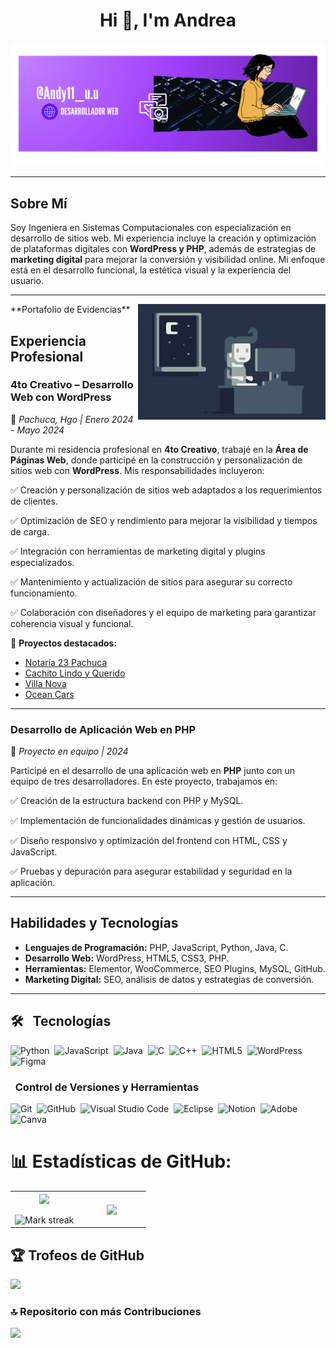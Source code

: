 
<h1 align="center">Hi 👋, I'm Andrea</h1>
<img src="https://github.com/AndyAAM/AndyAAM/blob/856b7c191703d0ee8317a4416e2d0f05530c334b/Andy.png">

---

## **Sobre Mí**

Soy Ingeniera en Sistemas Computacionales con especialización en desarrollo de sitios web. Mi experiencia incluye la creación y optimización de plataformas digitales con **WordPress y PHP**, además de estrategias de **marketing digital** para mejorar la conversión y visibilidad online. Mi enfoque está en el desarrollo funcional, la estética visual y la experiencia del usuario.

---

<img alt="Night Coding" src="https://raw.githubusercontent.com/AVS1508/AVS1508/master/assets/Night-Coding.gif" align="right"/>
**Portafolio de Evidencias**


## **Experiencia Profesional**

### **4to Creativo – Desarrollo Web con WordPress**  

📍 *Pachuca, Hgo | Enero 2024 - Mayo 2024*

Durante mi residencia profesional en **4to Creativo**, trabajé en la **Área de Páginas Web**, donde participé en la construcción y personalización de sitios web con **WordPress**. Mis responsabilidades incluyeron:

✅ Creación y personalización de sitios web adaptados a los requerimientos de clientes.  

✅ Optimización de SEO y rendimiento para mejorar la visibilidad y tiempos de carga.  

✅ Integración con herramientas de marketing digital y plugins especializados.  

✅ Mantenimiento y actualización de sitios para asegurar su correcto funcionamiento.  

✅ Colaboración con diseñadores y el equipo de marketing para garantizar coherencia visual y funcional.  

🔗 **Proyectos destacados:**

- [Notaría 23 Pachuca](https://notaria23pachuca.com/)
- [Cachito Lindo y Querido](https://www.cachitolindoyquerido.com.mx/)
- [Villa Nova](https://villanova.com.m)
- [Ocean Cars](https://oceancars.com.mx/)

---

### **Desarrollo de Aplicación Web en PHP**  

📍 *Proyecto en equipo | 2024*

Participé en el desarrollo de una aplicación web en **PHP** junto con un equipo de tres desarrolladores. En este proyecto, trabajamos en:

✅ Creación de la estructura backend con PHP y MySQL.  

✅ Implementación de funcionalidades dinámicas y gestión de usuarios.  

✅ Diseño responsivo y optimización del frontend con HTML, CSS y JavaScript.  

✅ Pruebas y depuración para asegurar estabilidad y seguridad en la aplicación.  


---

## **Habilidades y Tecnologías**

- **Lenguajes de Programación:** PHP, JavaScript, Python, Java, C.  
- **Desarrollo Web:** WordPress, HTML5, CSS3, PHP.  
- **Herramientas:** Elementor, WooCommerce, SEO Plugins, MySQL, GitHub.  
- **Marketing Digital:** SEO, análisis de datos y estrategias de conversión.  

---

## 🛠 &nbsp; Tecnologías

![Python](https://img.shields.io/badge/python-3670A0?style=for-the-badge&logo=python&logoColor=ffdd54)&nbsp;
![JavaScript](https://img.shields.io/badge/javascript-%23323330.svg?style=for-the-badge&logo=javascript&logoColor=%23F7DF1E)&nbsp;
![Java](https://img.shields.io/badge/java-%23ED8B00.svg?style=for-the-badge&logo=java&logoColor=white)&nbsp;
![C](https://img.shields.io/badge/c-%2300599C.svg?style=for-the-badge&logo=c&logoColor=white)&nbsp;
![C++](https://img.shields.io/badge/c++-%2300599C.svg?style=for-the-badge&logo=c%2B%2B&logoColor=white)&nbsp;
![HTML5](https://img.shields.io/badge/html5-%23E34F26.svg?style=for-the-badge&logo=html5&logoColor=white)&nbsp;
![WordPress](https://img.shields.io/badge/WordPress-%23117AC9.svg?style=for-the-badge&logo=WordPress&logoColor=white)&nbsp;
![Figma](https://img.shields.io/badge/figma-%23F24E1E.svg?style=for-the-badge&logo=figma&logoColor=white)&nbsp;

### &nbsp; Control de Versiones y Herramientas

![Git](https://img.shields.io/badge/git-%23F05033.svg?style=for-the-badge&logo=git&logoColor=white)&nbsp;
![GitHub](https://img.shields.io/badge/github-%23121011.svg?style=for-the-badge&logo=github&logoColor=white)&nbsp;
![Visual Studio Code](https://img.shields.io/badge/Visual%20Studio%20Code-0078d7.svg?style=for-the-badge&logo=visual-studio-code&logoColor=white)&nbsp;
![Eclipse](https://img.shields.io/badge/Eclipse-FE7A16.svg?style=for-the-badge&logo=Eclipse&logoColor=white)&nbsp;
![Notion](https://img.shields.io/badge/Notion-%23000000.svg?style=for-the-badge&logo=notion&logoColor=white)&nbsp;
![Adobe](https://img.shields.io/badge/adobe-%23FF0000.svg?style=for-the-badge&logo=adobe&logoColor=white)&nbsp;
![Canva](https://img.shields.io/badge/Canva-%2300C4CC.svg?style=for-the-badge&logo=Canva&logoColor=white)&nbsp;

# 📊 Estadísticas de GitHub:
<table align="center">
<tr border="none">
<td width="50%" align="center">
  
  <img  align="center"  src="https://github-readme-stats.vercel.app/api?username=AndyAAM&theme=great-gatsby&hide_border=false&include_all_commits=false&count_private=false" />
  <br></br>
  <img  title="🔥 Get streak stats for your profile at git.io/streak-stats" alt="Mark streak" src="https://github-readme-streak-stats.herokuapp.com/?user=AndyAAM&theme=great-gatsby&hide_border=false" /> 
</td>

<td width="50%" align="center">

  <img  align="center"  src="https://github-readme-stats.vercel.app/api/top-langs/?username=AndyAAM&theme=great-gatsby&hide_border=false&include_all_commits=false&count_private=false&layout=compact"/>
  
  </td>
</tr>
</table>


## 🏆 Trofeos de GitHub
![](https://github-profile-trophy.vercel.app/?username=AndyAAM&theme=rose_pine&no-frame=false&no-bg=true&margin-w=4)

### 🔝 Repositorio con más Contribuciones
![](https://github-contributor-stats.vercel.app/api?username=AndyAAM&limit=5&theme=dark&combine_all_yearly_contributions=true)

<!--
**AndyAAM/AndyAAM** is a ✨ _special_ ✨ repository because its `README.md` (this file) appears on your GitHub profile.

Here are some ideas to get you started:

- 🔭 I’m currently working on ...
- 🌱 I’m currently learning ...
- 👯 I’m looking to collaborate on ...
- 🤔 I’m looking for help with ...
- 💬 Ask me about ...
- 📫 How to reach me: ...
- 😄 Pronouns: ...
- ⚡ Fun fact: ...
-->
